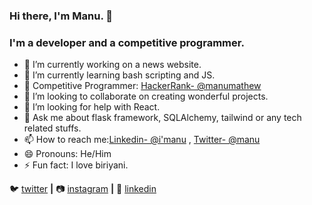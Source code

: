 ### Hi there, I'm Manu. 👋

### I'm a developer and a competitive programmer.


- 🔭 I’m currently working on a news website.
- 🌱 I’m currently learning bash scripting and JS.
- 🔲 Competitive Programmer: [HackerRank- @manumathew](https://www.hackerrank.com/manu1997) 
- 👯 I’m looking to collaborate on creating wonderful projects.
- 🤔 I’m looking for help with React.
- 💬 Ask me about flask framework, SQLAlchemy, tailwind or any tech related stuffs.
- 📫 How to reach me:[Linkedin- @i'manu](https://www.linkedin.com/in/i-am-manumathew/) , [Twitter- @manu](https://twitter.com/ManuMat55127213)
- 😄 Pronouns: He/Him
- ⚡ Fun fact: I love biriyani.


🐦 [twitter][twitter] **|** 
📷 [instagram][instagram] **|** 
👔 [linkedin][linkedin]


[twitter]: https://twitter.com/ManuMat55127213
[instagram]: https://www.instagram.com/manumathew__97/
[linkedin]: https://www.linkedin.com/in/i-am-manumathew/








 
